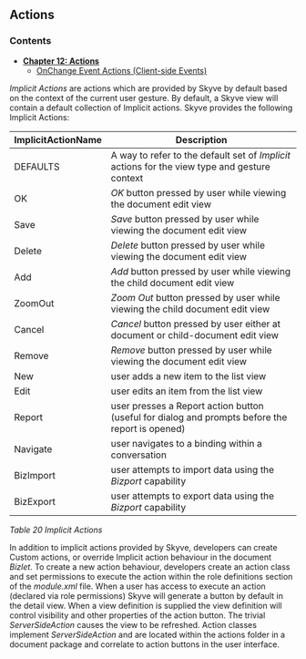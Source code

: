 ## Actions

### Contents

* **[Chapter 12: Actions](#actions-2)**
   * [OnChange Event Actions (Client-side Events)](#onchange-event-actions-client-side-events)
  
*Implicit Actions* are actions which are provided by Skyve by default based on the context of the current user gesture. By default, a Skyve view will contain a default collection of Implicit actions.
Skyve provides the following Implicit Actions:

 ImplicitActionName|Description|
---|---|
 DEFAULTS | A way to refer to the default set of *Implicit* actions for the view type and gesture context |
 OK | *OK* button pressed by user while viewing the document edit view |
 Save | *Save* button pressed by user while viewing the document edit view |
 Delete | *Delete* button pressed by user while viewing the document edit view |
 Add | *Add* button pressed by user while viewing the child document edit view |
 ZoomOut | *Zoom Out* button pressed by user while viewing the child document edit view |
 Cancel| *Cancel* button pressed by user either at document or child-document edit view |
 Remove	| *Remove* button pressed by user while viewing the document edit view |
 New | user adds a new item to the list view |
 Edit | user edits an item from the list view |
 Report	| user presses a Report action button (useful for dialog and prompts before the report is opened) |
 Navigate |	user navigates to a binding within a conversation |
 BizImport | user attempts to import data using the *Bizport* capability |
 BizExport |	user attempts to export data using the *Bizport* capability |
 *Table 20 Implicit Actions*
 
In addition to implicit actions provided by Skyve, developers can create Custom actions, or override Implicit action behaviour in the document *Bizlet*.
To create a new action behaviour, developers create an action class and set permissions to execute the action within the role definitions section of the *module.xml* file. 
When a user has access to execute an action (declared via role permissions) Skyve will generate a button by default in the detail view. When a view definition is supplied the view definition will control visibility and other properties of the action button.
The trivial *ServerSideAction* causes the view to be refreshed.
Action classes implement *ServerSideAction* and are located within the actions folder in a document package and correlate to action buttons in the user interface. 

 
